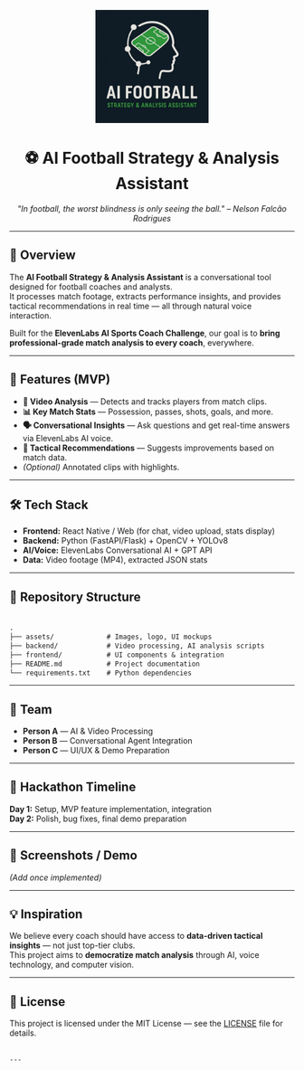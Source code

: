 <p align="center">
  <img src="assets/logo-hack.jpg" alt="Project Logo" width="200"/>
</p>

<h1 align="center">⚽ AI Football Strategy & Analysis Assistant</h1>

<p align="center"><em>"In football, the worst blindness is only seeing the ball." – Nelson Falcão Rodrigues</em></p>

---

## 📌 Overview
The **AI Football Strategy & Analysis Assistant** is a conversational tool designed for football coaches and analysts.  
It processes match footage, extracts performance insights, and provides tactical recommendations in real time — all through natural voice interaction.

Built for the **ElevenLabs AI Sports Coach Challenge**, our goal is to **bring professional-grade match analysis to every coach**, everywhere.

---

## 🚀 Features (MVP)
- **🎥 Video Analysis** — Detects and tracks players from match clips.
- **📊 Key Match Stats** — Possession, passes, shots, goals, and more.
- **🗣 Conversational Insights** — Ask questions and get real-time answers via ElevenLabs AI voice.
- **📌 Tactical Recommendations** — Suggests improvements based on match data.
- *(Optional)* Annotated clips with highlights.

---

## 🛠 Tech Stack
- **Frontend:** React Native / Web (for chat, video upload, stats display)
- **Backend:** Python (FastAPI/Flask) + OpenCV + YOLOv8
- **AI/Voice:** ElevenLabs Conversational AI + GPT API
- **Data:** Video footage (MP4), extracted JSON stats

---

## 📂 Repository Structure
```

.
├── assets/             # Images, logo, UI mockups
├── backend/            # Video processing, AI analysis scripts
├── frontend/           # UI components & integration
├── README.md           # Project documentation
└── requirements.txt    # Python dependencies

```

---

## 👥 Team
- **Person A** — AI & Video Processing
- **Person B** — Conversational Agent Integration
- **Person C** — UI/UX & Demo Preparation

---

## 📅 Hackathon Timeline
**Day 1:** Setup, MVP feature implementation, integration  
**Day 2:** Polish, bug fixes, final demo preparation

---

## 📸 Screenshots / Demo
*(Add once implemented)*

---

## 💡 Inspiration
We believe every coach should have access to **data-driven tactical insights** — not just top-tier clubs.  
This project aims to **democratize match analysis** through AI, voice technology, and computer vision.

---

## 📜 License
This project is licensed under the MIT License — see the [LICENSE](LICENSE) file for details.
```

---